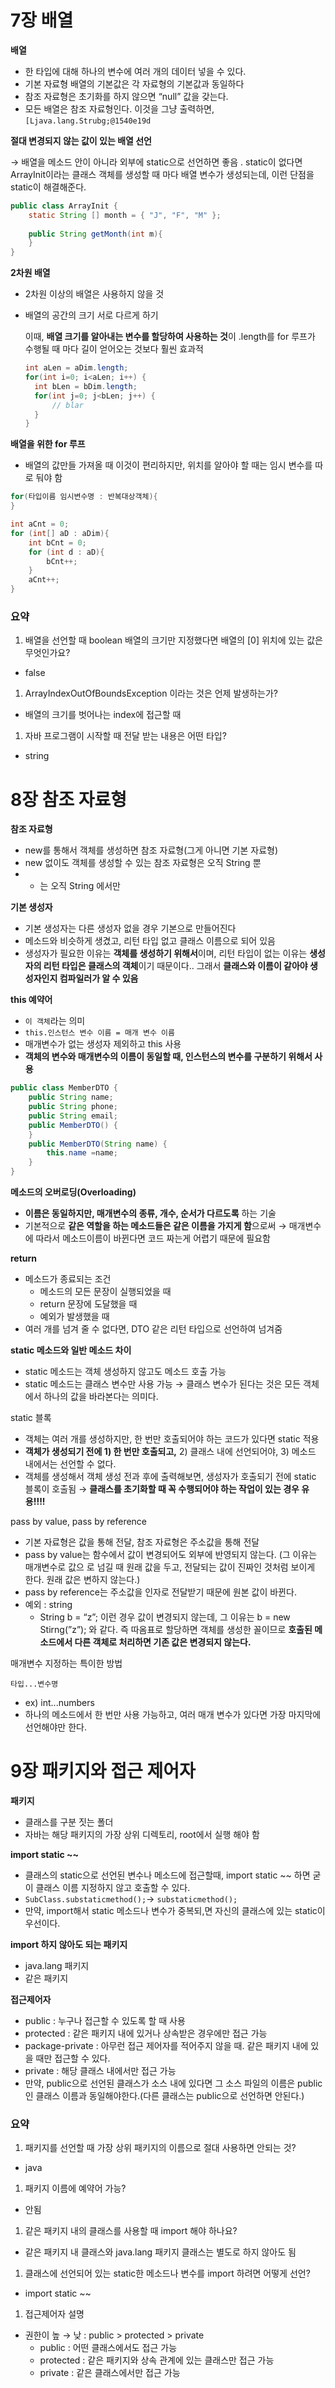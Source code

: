 # 7장 배열

**배열**

- 한 타입에 대해 하나의 변수에 여러 개의 데이터 넣을 수 있다.
- 기본 자료형 배열의 기본값은 각 자료형의 기본값과 동일하다
- 참조 자료형은 초기화를 하지 않으면 “null” 값을 갖는다.
- 모든 배열은 참조 자료형인다. 이것을 그냥 출력하면,  `[Ljava.lang.Strubg;@1540e19d`

**절대 변경되지 않는 값이 있는 배열 선언**

→ 배열을 메소드 안이 아니라 외부에 static으로 선언하면 좋음 . static이 없다면 ArrayInit이라는 클래스 객체를 생성할 때 마다 배열 변수가 생성되는데, 이런 단점을 static이 해결해준다.

```java
public class ArrayInit {
	static String [] month = { "J", "F", "M" };
	
	public String getMonth(int m){
	}
}
```

**2차원 배열**

- 2차원 이상의 배열은 사용하지 않을 것

- 배열의 공간의 크기 서로 다르게 하기

  이때, **배열 크기를 알아내는 변수를 할당하여 사용하는 것**이 .length를 for 루프가 수행될 때 마다 길이 얻어오는 것보다 훨씬 효과적

  ```java
  int aLen = aDim.length;
  for(int i=0; i<aLen; i++) {
  	int bLen = bDim.length;
  	for(int j=0; j<bLen; j++) {
  		// blar
  	}
  }
  ```

**배열을 위한 for 루프**

- 배열의 값만들 가져올 때 이것이 편리하지만, 위치를 알아야 할 때는 임시 변수를 따로 둬야 함

```java
for(타입이름 임시변수명 : 반복대상객체){
} 

int aCnt = 0;
for (int[] aD : aDim){
	int bCnt = 0;
	for (int d : aD){
		bCnt++;
	}
	aCnt++;
}
```

### 요약

1. 배열을 선언할 때 boolean 배열의 크기만 지정했다면 배열의 [0] 위치에 있는 값은 무엇인가요?

- false

1. ArrayIndexOutOfBoundsException 이라는 것은 언제 발생하는가?

- 배열의 크기를 벗어나는 index에 접근할 때

1. 자바 프로그램이 시작할 때 전달 받는 내용은 어떤 타입?

- string

# 8장 참조 자료형

**참조 자료형**

- new를 통해서 객체를 생성하면 참조 자료형(그게 아니면 기본 자료형)
- new 없이도 객체를 생성할 수 있는 참조 자료형은 오직 String 뿐
- - 는 오직 String 에서만

**기본 생성자**

- 기본 생성자는 다른 생성자 없을 경우 기본으로 만들어진다
- 메소드와 비슷하게 생겼고, 리턴 타입 없고 클래스 이름으로 되어 있음
- 생성자가 필요한 이유는 **객체를 생성하기 위해서**이며, 리턴 타입이 없는 이유는 **생성자의 리턴 타입은 클래스의 객체**이기 때문이다.. 그래서 **클래스와 이름이 같아야 생성자인지 컴파일러가 알 수 있음**

**this 예약어**

- `이 객체`라는 의미
- `this.인스턴스 변수 이름 = 매개 변수 이름`
- 매개변수가 없는 생성자 제외하고 this 사용
- **객체의 변수와 매개변수의 이름이 동일할 때, 인스턴스의 변수를 구분하기 위해서 사용**

```java
public class MemberDTO {
	public String name;
	public String phone;
	public String email;
	public MemberDTO() {
	}
	public MemberDTO(String name) {
		this.name =name;
	}
}
```

**메소드의 오버로딩(Overloading)**

- **이름은 동일하지만, 매개변수의 종류, 개수, 순서가 다르도록** 하는 기술
- 기본적으로 **같은 역할을 하는 메소드들은 같은 이름을 가지게 함**으로써 → 매개변수에 따라서 메소드이름이 바뀐다면 코드 짜는게 어렵기 때문에 필요함

**return**

- 메소드가 종료되는 조건
  - 메소드의 모든 문장이 실행되었을 때
  - return 문장에 도달했을 때
  - 예외가 발생했을 때
- 여러 개를 넘겨 줄 수 없다면, DTO 같은 리턴 타입으로 선언하여 넘겨줌

**static 메소드와 일반 메소드 차이**

- static 메소드는 객체 생성하지 않고도 메소드 호출 가능
- static 메소드는 클래스 변수만 사용 가능 → 클래스 변수가 된다는 것은 모든 객체에서 하나의 값을 바라본다는 의미다.

static 블록

- 객체는 여러 개를 생성하지만, 한 번만 호출되어야 하는 코드가 있다면 static 적용
- **객체가 생성되기 전에  1) 한 번만 호출되고,** 2) 클래스 내에 선언되어야, 3) 메소드 내에서는 선언할 수 없다.
- 객체를 생성해서 객체 생성 전과 후에 출력해보면, 생성자가 호출되기 전에 static 블록이 호출됨 → **클래스를 초기화할 때 꼭 수행되어야 하는 작업이 있는 경우 유용!!!!**

pass by value, pass by reference

- 기본 자료형은 값을 통해 전달, 참조 자료형은 주소값을 통해 전달
- pass by value는 함수에서 값이 변경되어도 외부에 반영되지 않는다. (그 이유는 매개변수로 값으 로 넘길 때 원래 값을 두고, 전달되는 값이 진짜인 것처럼 보이게 한다. 원래 값은 변하지 않는다.)
- pass by reference는 주소값을 인자로 전달받기 때문에 원본 값이 바뀐다.
- 예외 : string
  - String b = “z”;  이런 경우 값이 변경되지 않는데, 그 이유는 b = new Stirng(”z”); 와 같다. 즉 따옴표로 할당하면 객체를 생성한 꼴이므로 **호출된 메소드에서 다른 객체로 처리하면 기존 값은 변경되지 않는다.**

매개변수 지정하는 특이한 방법

```
타입...변수명
```

- ex) int...numbers
- 하나의 메소드에서 한 번만 사용 가능하고, 여러 매개 변수가 있다면 가장 마지막에 선언해야만 한다.

# 9장 패키지와 접근 제어자

**패키지**

- 클래스를 구분 짓는 폴더
- 자바는 해당 패키지의 가장 상위 디렉토리, root에서 실행 해야 함

**import static ~~**

- 클래스의 static으로 선언된 변수나 메소드에 접근할때, import static ~~ 하면 굳이 클래스 이름 지정하지 않고 호출할 수 있다.
- `SubClass.substaticmethod();`→ `substaticmethod();`
- 만약, import해서 static 메소드나 변수가 중복되,면 자신의 클래스에 있는 static이 우선이다.

**import 하지 않아도 되는 패키지**

- java.lang 패키지
- 같은 패키지

**접근제어자**

- public : 누구나 접근할 수 있도록 할 때 사용
- protected : 같은 패키지 내에 있거나 상속받은 경우에만 접근 가능
- package-private : 아무런 접근 제어자를 적어주지 않을 때. 같은 패키지 내에 있을 때만 접근할 수 있다.
- private : 해당 클래스 내에서만 접근 가능
- 만약, public으로 선언된 클래스가 소스 내에 있다면 그 소스 파일의 이름은 public인 클래스 이름과 동일해야한다.(다른 클래스는 public으로 선언하면 안된다.)

### 요약

1. 패키지를 선언할 때 가장 상위 패키지의 이름으로 절대 사용하면 안되는 것?

- java

1. 패키지 이름에 예약어 가능?

- 안됨

1. 같은 패키지 내의 클래스를 사용할 때 import 해야 하나요?

- 같은 패키지 내 클래스와 java.lang 패키지 클래스는 별도로 하지 않아도 됨

1. 클래스에 선언되어 있는 static한 메소드나 변수를 import 하려면 어떻게 선언?

- import static ~~

1. 접근제어자 설명

- 권한이 높 → 낮 : public > protected > private
  - public : 어떤 클래스에서도 접근 가능
  - protected : 같은 패키지와 상속 관계에 있는 클래스만 접근 가능
  - private : 같은 클래스에서만 접근 가능